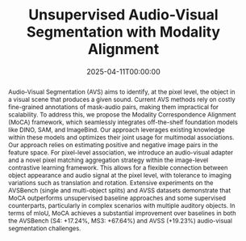 ---
title: "Unsupervised Audio-Visual Segmentation with Modality Alignment"
date: 2025-04-11T00:00:00
authors: ["Swapnil Bhosale", "Haosen Yang", "Diptesh Kanojia", "Jiankang Deng", "Xiatian Zhu"]
publication_types: ["1"]
abstract: "Audio-Visual Segmentation (AVS) aims to identify, at the pixel level, the object in a visual scene that produces a given sound. Current AVS methods rely on costly fine-grained annotations of mask-audio pairs, making them impractical for scalability. To address this, we propose the Modality Correspondence Alignment (MoCA) framework, which seamlessly integrates off-the-shelf foundation models like DINO, SAM, and ImageBind. Our approach leverages existing knowledge within these models and optimizes their joint usage for multimodal associations. Our approach relies on estimating positive and negative image pairs in the feature space. For pixel-level association, we introduce an audio-visual adapter and a novel pixel matching aggregation strategy within the image-level contrastive learning framework. This allows for a flexible connection between object appearance and audio signal at the pixel level, with tolerance to imaging variations such as translation and rotation. Extensive experiments on the AVSBench (single and multi-object splits) and AVSS datasets demonstrate that MoCA outperforms unsupervised baseline approaches and some supervised counterparts, particularly in complex scenarios with multiple auditory objects. In terms of mIoU, MoCA achieves a substantial improvement over baselines in both the AVSBench (S4: +17.24%, MS3: +67.64%) and AVSS (+19.23%) audio-visual segmentation challenges."
featured: false
publication: "*Proceedings of the AAAI Conference on Artificial Intelligence*"
url_pdf: "https://ojs.aaai.org/index.php/AAAI/article/view/33709"
url_preprint: "https://arxiv.org/abs/2403.14203"
tags: ["audio-visual segmentation", "unsupervised learning", "foundation models", "modality alignment"]
---